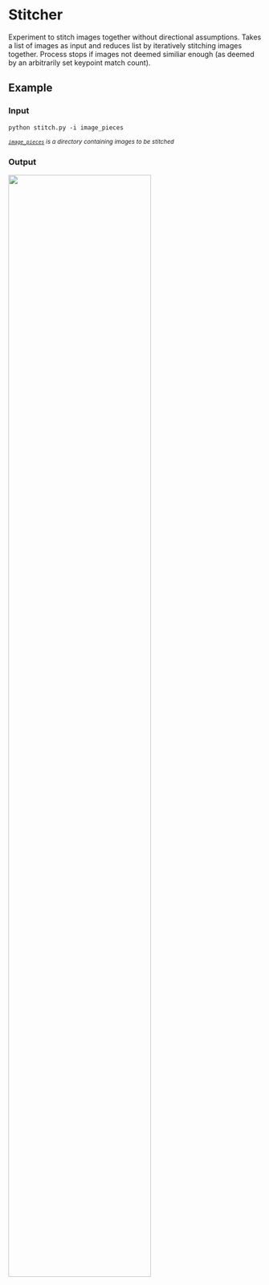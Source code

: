 # Stitcher

Experiment to stitch images together without directional assumptions.  Takes a list of images as input and reduces list by iteratively stitching images together.  Process stops if images not deemed similiar enough (as deemed by an arbitrarily set keypoint match count).

## Example

### Input


```
python stitch.py -i image_pieces
```

<sub>*[`image_pieces`](image_pieces) is a directory containing images to be stitched*</sub>


### Output

<img src='readme/example_reduction.gif' align='center' width='75%'>
